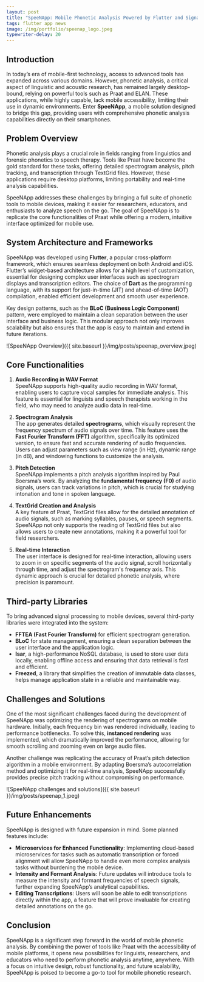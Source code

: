 ```yaml
---
layout: post
title: "SpeeNApp: Mobile Phonetic Analysis Powered by Flutter and Signal Processing"
tags: flutter app news
image: /img/portfolio/speenap_logo.jpeg
typewriter-delay: 20
---
```


## Introduction

In today’s era of mobile-first technology, access to advanced tools has expanded across various domains. However, phonetic analysis, a critical aspect of linguistic and acoustic research, has remained largely desktop-bound, relying on powerful tools such as Praat and ELAN. These applications, while highly capable, lack mobile accessibility, limiting their use in dynamic environments. Enter **SpeeNApp**, a mobile solution designed to bridge this gap, providing users with comprehensive phonetic analysis capabilities directly on their smartphones.

## Problem Overview

Phonetic analysis plays a crucial role in fields ranging from linguistics and forensic phonetics to speech therapy. Tools like Praat have become the gold standard for these tasks, offering detailed spectrogram analysis, pitch tracking, and transcription through TextGrid files. However, these applications require desktop platforms, limiting portability and real-time analysis capabilities.

SpeeNApp addresses these challenges by bringing a full suite of phonetic tools to mobile devices, making it easier for researchers, educators, and enthusiasts to analyze speech on the go. The goal of SpeeNApp is to replicate the core functionalities of Praat while offering a modern, intuitive interface optimized for mobile use.

## System Architecture and Frameworks

SpeeNApp was developed using **Flutter**, a popular cross-platform framework, which ensures seamless deployment on both Android and iOS. Flutter’s widget-based architecture allows for a high level of customization, essential for designing complex user interfaces such as spectrogram displays and transcription editors. The choice of **Dart** as the programming language, with its support for just-in-time (JIT) and ahead-of-time (AOT) compilation, enabled efficient development and smooth user experience.

Key design patterns, such as the **BLoC (Business Logic Component)** pattern, were employed to maintain a clean separation between the user interface and business logic. This modular approach not only improves scalability but also ensures that the app is easy to maintain and extend in future iterations.

![SpeeNApp Overview]({{ site.baseurl }}/img/posts/speenap_overview.jpeg)

## Core Functionalities

1. **Audio Recording in WAV Format**  
   SpeeNApp supports high-quality audio recording in WAV format, enabling users to capture vocal samples for immediate analysis. This feature is essential for linguists and speech therapists working in the field, who may need to analyze audio data in real-time.

2. **Spectrogram Analysis**  
   The app generates detailed **spectrograms**, which visually represent the frequency spectrum of audio signals over time. This feature uses the **Fast Fourier Transform (FFT)** algorithm, specifically its optimized version, to ensure fast and accurate rendering of audio frequencies. Users can adjust parameters such as view range (in Hz), dynamic range (in dB), and windowing functions to customize the analysis.

3. **Pitch Detection**  
   SpeeNApp implements a pitch analysis algorithm inspired by Paul Boersma’s work. By analyzing the **fundamental frequency (F0)** of audio signals, users can track variations in pitch, which is crucial for studying intonation and tone in spoken language.

4. **TextGrid Creation and Analysis**  
   A key feature of Praat, TextGrid files allow for the detailed annotation of audio signals, such as marking syllables, pauses, or speech segments. SpeeNApp not only supports the reading of TextGrid files but also allows users to create new annotations, making it a powerful tool for field researchers.

5. **Real-time Interaction**  
   The user interface is designed for real-time interaction, allowing users to zoom in on specific segments of the audio signal, scroll horizontally through time, and adjust the spectrogram's frequency axis. This dynamic approach is crucial for detailed phonetic analysis, where precision is paramount.

## Third-party Libraries

To bring advanced signal processing to mobile devices, several third-party libraries were integrated into the system:

- **FFTEA (Fast Fourier Transform)** for efficient spectrogram generation.
- **BLoC** for state management, ensuring a clean separation between the user interface and the application logic.
- **Isar**, a high-performance NoSQL database, is used to store user data locally, enabling offline access and ensuring that data retrieval is fast and efficient.
- **Freezed**, a library that simplifies the creation of immutable data classes, helps manage application state in a reliable and maintainable way.

## Challenges and Solutions

One of the most significant challenges faced during the development of SpeeNApp was optimizing the rendering of spectrograms on mobile hardware. Initially, each frequency bin was rendered individually, leading to performance bottlenecks. To solve this, **instanced rendering** was implemented, which dramatically improved the performance, allowing for smooth scrolling and zooming even on large audio files.

Another challenge was replicating the accuracy of Praat’s pitch detection algorithm in a mobile environment. By adapting Boersma’s autocorrelation method and optimizing it for real-time analysis, SpeeNApp successfully provides precise pitch tracking without compromising on performance.

![SpeeNApp challenges and solutions]({{ site.baseurl }}/img/posts/speenap_1.jpeg)

## Future Enhancements

SpeeNApp is designed with future expansion in mind. Some planned features include:

- **Microservices for Enhanced Functionality**: Implementing cloud-based microservices for tasks such as automatic transcription or forced alignment will allow SpeeNApp to handle even more complex analysis tasks without burdening the mobile device.
- **Intensity and Formant Analysis**: Future updates will introduce tools to measure the intensity and formant frequencies of speech signals, further expanding SpeeNApp’s analytical capabilities.
- **Editing Transcriptions**: Users will soon be able to edit transcriptions directly within the app, a feature that will prove invaluable for creating detailed annotations on the go.

## Conclusion

SpeeNApp is a significant step forward in the world of mobile phonetic analysis. By combining the power of tools like Praat with the accessibility of mobile platforms, it opens new possibilities for linguists, researchers, and educators who need to perform phonetic analysis anytime, anywhere. With a focus on intuitive design, robust functionality, and future scalability, SpeeNApp is poised to become a go-to tool for mobile phonetic research.
